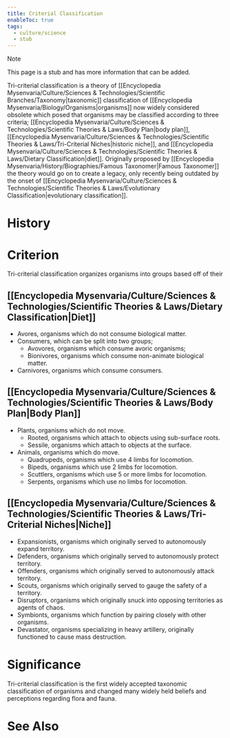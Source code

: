 ```yaml
---
title: Criterial Classification
enableToc: true
tags:
  - culture/science
  - stub
---
```


> [!note]
> This page is a stub and has more information that can be added.

Tri-criterial classification is a theory of [[Encyclopedia Mysenvaria/Culture/Sciences & Technologies/Scientific Branches/Taxonomy|taxonomic]] classification of [[Encyclopedia Mysenvaria/Biology/Organisms|organisms]] now widely considered obsolete which posed that organisms may be classified according to three criteria; [[Encyclopedia Mysenvaria/Culture/Sciences & Technologies/Scientific Theories & Laws/Body Plan|body plan]], [[Encyclopedia Mysenvaria/Culture/Sciences & Technologies/Scientific Theories & Laws/Tri-Criterial Niches|historic niche]], and [[Encyclopedia Mysenvaria/Culture/Sciences & Technologies/Scientific Theories & Laws/Dietary Classification|diet]]. Originally proposed by [[Encyclopedia Mysenvaria/History/Biographies/Famous Taxonomer|Famous Taxonomer]] the theory would go on to create a legacy, only recently being outdated by the onset of [[Encyclopedia Mysenvaria/Culture/Sciences & Technologies/Scientific Theories & Laws/Evolutionary Classification|evolutionary classification]]. 
# History

# Criterion
Tri-criterial classification organizes organisms into groups based off of their 
## [[Encyclopedia Mysenvaria/Culture/Sciences & Technologies/Scientific Theories & Laws/Dietary Classification|Diet]]
- Avores, organisms which do not consume biological matter.
- Consumers, which can be split into two groups;
	- Avovores, organisms which consume avoric organisms;
	- Bionivores, organisms which consume non-animate biological matter.
- Carnivores, organisms which consume consumers.
## [[Encyclopedia Mysenvaria/Culture/Sciences & Technologies/Scientific Theories & Laws/Body Plan|Body Plan]]
- Plants, organisms which do not move.
    - Rooted, organisms which attach to objects using sub-surface roots.
    - Sessile, organisms which attach to objects at the surface.
- Animals, organisms which do move.
    - Quadrupeds, organisms which use 4 limbs for locomotion.
    - Bipeds, organisms which use 2 limbs for locomotion.
    - Scuttlers, organisms which use 5 or more limbs for locomotion.
    - Serpents, organisms which use no limbs for locomotion.
## [[Encyclopedia Mysenvaria/Culture/Sciences & Technologies/Scientific Theories & Laws/Tri-Criterial Niches|Niche]]
- Expansionists, organisms which originally served to autonomously expand territory.
- Defenders, organisms which originally served to autonomously protect territory.
- Offenders, organisms which originally served to autonomously attack territory.
- Scouts, organisms which originally served to gauge the safety of a territory.
- Disruptors, organisms which originally snuck into opposing territories as agents of chaos.
- Symbionts, organisms which function by pairing closely with other organisms.
- Devastator, organisms specializing in heavy artillery, originally functioned to cause mass destruction.
# Significance
Tri-criterial classification is the first widely accepted taxonomic classification of organisms and changed many widely held beliefs and perceptions regarding flora and fauna.
# See Also